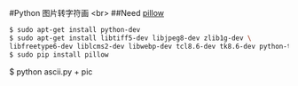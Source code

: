 #Python 图片转字符画
\<br>
##Need [pillow](http://pillow.readthedocs.org/en/latest/)
```Bash
$ sudo apt-get install python-dev
$ sudo apt-get install libtiff5-dev libjpeg8-dev zlib1g-dev \
libfreetype6-dev liblcms2-dev libwebp-dev tcl8.6-dev tk8.6-dev python-tk
$ sudo pip install pillow
```


$ python ascii.py + pic
